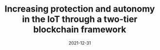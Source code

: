 ---
title: 'Increasing protection and autonomy in the IoT through a two-tier blockchain framework'
collection: publications
permalink: /publication/2021-CEUR Workshop Proceedings-Increasing-protection.md
excerpt: 'E. Corradini, S. Nicolazzo, A. Nocera, D. Ursino, L. Virgili'
date: 2021-12-31
venue: 'CEUR Workshop Proceedings'
link: 'https://ceur-ws.org/Vol-2994/paper28.pdf'
location: 'DII, Polytechnic University of Marche; Department of Electrical, Computer and Biomedical Engineering, University of Pavia'
---